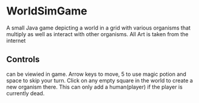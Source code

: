 # WorldSimGame
A small Java game depicting a world in a grid with various organisms that multiply as well as interact with other organisms. All Art is taken from the internet

## Controls
can be viewied in game. Arrow keys to move, 5 to use magic potion and space to skip your turn. Click on any empty square in the world to create a new organism there. This can only add a human(player) if the player is currently dead.
